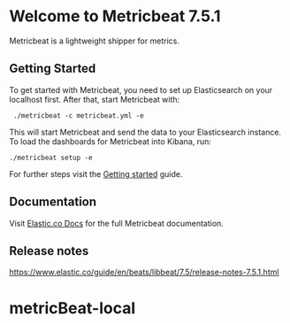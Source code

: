 # Welcome to Metricbeat 7.5.1

Metricbeat is a lightweight shipper for metrics.

## Getting Started

To get started with Metricbeat, you need to set up Elasticsearch on
your localhost first. After that, start Metricbeat with:

     ./metricbeat -c metricbeat.yml -e

This will start Metricbeat and send the data to your Elasticsearch
instance. To load the dashboards for Metricbeat into Kibana, run:

    ./metricbeat setup -e

For further steps visit the
[Getting started](https://www.elastic.co/guide/en/beats/metricbeat/7.5/metricbeat-getting-started.html) guide.

## Documentation

Visit [Elastic.co Docs](https://www.elastic.co/guide/en/beats/metricbeat/7.5/index.html)
for the full Metricbeat documentation.

## Release notes

https://www.elastic.co/guide/en/beats/libbeat/7.5/release-notes-7.5.1.html
# metricBeat-local

